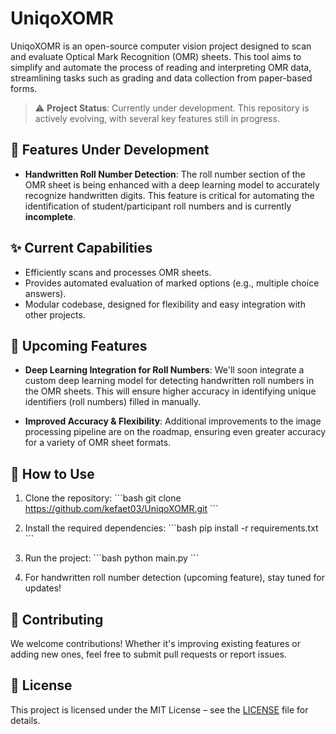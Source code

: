 
# UniqoXOMR

UniqoXOMR is an open-source computer vision project designed to scan and evaluate Optical Mark Recognition (OMR) sheets. This tool aims to simplify and automate the process of reading and interpreting OMR data, streamlining tasks such as grading and data collection from paper-based forms.

> ⚠️ **Project Status**: Currently under development. This repository is actively evolving, with several key features still in progress.

## 🚧 Features Under Development

- **Handwritten Roll Number Detection**: The roll number section of the OMR sheet is being enhanced with a deep learning model to accurately recognize handwritten digits. This feature is critical for automating the identification of student/participant roll numbers and is currently **incomplete**.

## ✨ Current Capabilities

- Efficiently scans and processes OMR sheets.
- Provides automated evaluation of marked options (e.g., multiple choice answers).
- Modular codebase, designed for flexibility and easy integration with other projects.

## 🚀 Upcoming Features

- **Deep Learning Integration for Roll Numbers**: We'll soon integrate a custom deep learning model for detecting handwritten roll numbers in the OMR sheets. This will ensure higher accuracy in identifying unique identifiers (roll numbers) filled in manually.

- **Improved Accuracy & Flexibility**: Additional improvements to the image processing pipeline are on the roadmap, ensuring even greater accuracy for a variety of OMR sheet formats.

## 🔧 How to Use

1. Clone the repository:
    \`\`\`bash
    git clone https://github.com/kefaet03/UniqoXOMR.git
    \`\`\`

2. Install the required dependencies:
    \`\`\`bash
    pip install -r requirements.txt
    \`\`\`

3. Run the project:
    \`\`\`bash
    python main.py
    \`\`\`

4. For handwritten roll number detection (upcoming feature), stay tuned for updates!

## 🤝 Contributing

We welcome contributions! Whether it's improving existing features or adding new ones, feel free to submit pull requests or report issues.

## 📜 License

This project is licensed under the MIT License – see the [LICENSE](LICENSE) file for details.
